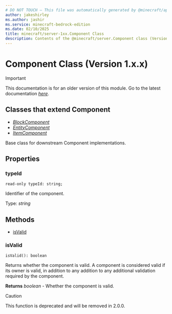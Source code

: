 ```yaml
---
# DO NOT TOUCH — This file was automatically generated by @minecraft/api-docs-generator, to report problems file an issue at https://github.com/Mojang/minecraft-scripting-libraries
author: jakeshirley
ms.author: jashir
ms.service: minecraft-bedrock-edition
ms.date: 02/10/2025
title: minecraft/server-1xx.Component Class
description: Contents of the @minecraft/server.Component class (Version 1.x.x).
---
```

# Component Class (Version 1.x.x)

> [!IMPORTANT]
> This documentation is for an older version of this module. Go to the latest documentation [*here*](../../../scriptapi/minecraft/server/Component.md).

## Classes that extend Component
- [*BlockComponent*](BlockComponent.md)
- [*EntityComponent*](EntityComponent.md)
- [*ItemComponent*](ItemComponent.md)

Base class for downstream Component implementations.

## Properties

### **typeId**
`read-only typeId: string;`

Identifier of the component.

Type: *string*

## Methods
- [isValid](#isvalid)

### **isValid**
`
isValid(): boolean
`

Returns whether the component is valid. A component is considered valid if its owner is valid, in addition to any addition to any additional validation required by the component.

**Returns** *boolean* - Whether the component is valid.

> [!CAUTION]
> This function is deprecated and will be removed in 2.0.0.
